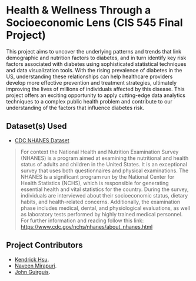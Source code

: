 # Health & Wellness Through a Socioeconomic Lens (CIS 545 Final Project)
This project aims to uncover the underlying patterns and trends that link demographic and nutrition factors to diabetes, and in turn identify key risk factors associated with diabetes using sophisticated statistical techniques and data visualization tools. With the rising prevalence of diabetes in the US, understanding these relationships can help healthcare providers develop more effective prevention and treatment strategies, ultimately improving the lives of millions of individuals affected by this disease. This project offers an exciting opportunity to apply cutting-edge data analytics techniques to a complex public health problem and contribute to our understanding of the factors that influence diabetes risk.

## Dataset(s) Used
* [CDC NHANES Dataset]([https://www.cdc.gov/nchs/nhanes/abou)
> For context the National Health and Nutrition Examination Survey (NHANES) is a program aimed at examining the nutritional and health status of adults and children in the United States. It is an exceptional survey that uses both questionnaires and physical examinations. The NHANES is a significant program run by the National Center for Health Statistics (NCHS), which is responsible for generating essential health and vital statistics for the country. During the survey, individuals are interviewed about their socioeconomic status, dietary habits, and health-related concerns. Additionally, the examination phase includes medical, dental, and physiological evaluations, as well as laboratory tests performed by highly trained medical personnel. For further information and reading follow this link: https://www.cdc.gov/nchs/nhanes/about_nhanes.html


## Project Contributors
* [Kendrick Hsu](https://github.com/kduncanhsu).
* [Naveen Mirapuri](https://github.com/NaveenM12).
* [John Guirguis](https://github.com/NaveenM12).

